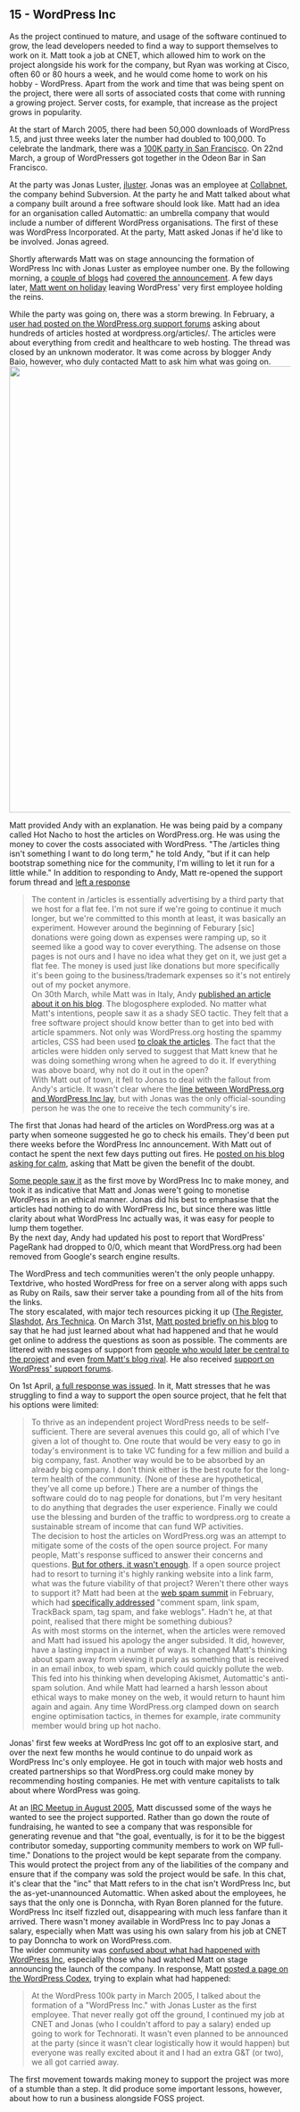 ## 15 - WordPress Inc



As the project continued to mature, and usage of the software continued to grow, the lead developers needed to find a way to support themselves to work on it. Matt took a job at CNET, which allowed him to work on the project alongside his work for the company, but Ryan was working at Cisco, often 60 or 80 hours a week, and he would come home to work on his hobby - WordPress. Apart from the work and time that was being spent on the project, there were all sorts of associated costs that come with running a growing project. Server costs, for example, that increase as the project grows in popularity. 

At the start of March 2005, there had been 50,000 downloads of WordPress 1.5, and just three weeks later the number had doubled to 100,000. To celebrate the landmark, there was a [100K party in San Francisco](http://wordpress.org/news/2005/03/fifty-thousand/). On 22nd March, a group of WordPressers got together in the Odeon Bar in San Francisco.

At the party was Jonas Luster, [jluster](http://profiles.wordpress.org/jluster/). Jonas was an employee at [Collabnet](https://en.wikipedia.org/wiki/CollabNet), the company behind Subversion. At the party he and Matt talked about what a company built around a free software should look like. Matt had an idea for an organisation called Automattic: an umbrella company that would include a number of different WordPress organisations. The first of these was WordPress Incorporated. At the party, Matt asked Jonas if he'd like to be involved. Jonas agreed.

Shortly afterwards Matt was on stage announcing the formation of WordPress Inc with Jonas Luster as employee number one. By the following morning, a [couple of blogs](http://sfist.com/2005/03/22/wordpress_incorporated.php) had [covered the announcement](http://laughingsquid.com/matt-mullenweg-announces-wordpress-inc/). A few days later, [Matt went on holiday](http://ma.tt/2005/03/wordpress-world-tour/) leaving WordPress' very first employee holding the reins.


While the party was going on, there was a storm brewing. In February, a [user had posted on the WordPress.org support forums](http://wordpress.org/support/topic/odd-wordpress-articles?replies=6) asking about hundreds of articles hosted at wordpress.org/articles/. The articles were about everything from credit and healthcare to web hosting. The thread was closed by an unknown moderator. It was come across by blogger Andy Baio, however, who duly contacted Matt to ask him what was going on.		
<img src="https://raw.githubusercontent.com/WordPress/book/master/Resources/images/commercial/wp_org_spam.png" width="800px" />

Matt provided Andy with an explanation. He was being paid by a company called Hot Nacho to host the articles on WordPress.org. He was using the money to cover the costs associated with WordPress. "The /articles thing isn't something I want to do long term," he told Andy, "but if it can help bootstrap something nice for the community, I'm willing to let it run for a little while." In addition to responding to Andy, Matt re-opened the support forum thread and [left a response](http://wordpress.org/support/topic/odd-wordpress-articles?replies=6#post-160502)	
> The content in /articles is essentially advertising by a third party that we host for a flat fee. I'm not sure if we're going to continue it much longer, but we're committed to this month at least, it was basically an experiment. However around the beginning of Feburary [sic] donations were going down as expenses were ramping up, so it seemed like a good way to cover everything. The adsense on those pages is not ours and I have no idea what they get on it, we just get a flat fee. The money is used just like donations but more specifically it's been going to the business/trademark expenses so it's not entirely out of my pocket anymore.		
On 30th March, while Matt was in Italy, Andy [published an article about it on his blog](http://waxy.org/2005/03/wordpress_websi/). The blogosphere exploded. No matter what Matt's intentions, people saw it as a shady SEO tactic. They felt that a free software project should know better than to get into bed with article spammers. Not only was WordPress.org hosting the spammy articles, CSS had been used [to cloak the articles](http://waxy.org/2005/03/wordpress_websi/#comment-18433). The fact that the articles were hidden only served to suggest that Matt knew that he was doing something wrong when he agreed to do it. If everything was above board, why not do it out in the open?		
With Matt out of town, it fell to Jonas to deal with the fallout from Andy's article. It wasn't clear where the [line between WordPress.org and WordPress Inc lay](http://waxy.org/2005/03/wordpress_websi/#comment-18519), but with Jonas was the only official-sounding person he was the one to receive the tech community's ire. 

The first that Jonas had heard of the articles on WordPress.org was at a party when someone suggested he go to check his emails. They'd been put there weeks before the WordPress Inc announcement. With Matt out of contact he spent the next few days putting out fires. He [posted on his blog asking for calm](https://web.archive.org/web/20050415082051/http://www.jluster.org/2005/03/spam-matt-wordpressorg-and-i-am-exhausted-bad-mix/), asking that Matt be given the benefit of the doubt. 

[Some people saw it](http://www.forevergeek.com/2005/03/wordpress_making_money_the_wrong_way/) as the first move by WordPress Inc to make money, and took it as indicative that Matt and Jonas were't going to monetise WordPress in an ethical manner. Jonas did his best to emphasise that the articles had nothing to do with WordPress Inc, but since there was little clarity about what WordPress Inc actually was, it was easy for people to lump them together.		
By the next day, Andy had updated his post to report that WordPress' PageRank had dropped to 0/0, which meant that WordPress.org had been removed from Google's search engine results. 

The WordPress and tech communities weren't the only people unhappy. Textdrive, who hosted WordPress for free on a  server along with apps such as Ruby on Rails, saw their server take a pounding from all of the hits from the links.		
The story escalated, with major tech resources picking it up ([The Register](http://www.theregister.co.uk/2005/03/31/cnet_weblog_keyword_scam/), [Slashdot](http://slashdot.org/story/05/03/31/196220/wordpress-banned-by-google-for-spamming), [Ars Technica](http://arstechnica.com/uncategorized/2005/03/4759-2/). On March 31st, [Matt posted briefly on his blog](http://ma.tt/2005/03/back-online/) to say that he had just learned about what had happened and that he would get online to address the questions as soon as possible. The comments are littered with messages of support from [people who would later be central to the project](http://ma.tt/2005/03/back-online/#comment-18670) and even [from Matt's blog rival](http://ma.tt/2005/03/back-online/#comment-18673). He also received [support on WordPress' support forums](http://wordpress.org/support/topic/support-matt-mullweg?replies=23).		
	
On 1st April, [a full response was issued](http://ma.tt/2005/04/a-response/). In it, Matt stresses that he was struggling to find a way to support the open source project, that he felt that his options were limited:		
> To thrive as an independent project WordPress needs to be self-sufficient. There are several avenues this could go, all of which I've given a lot of thought to. One route that would be very easy to go in today's environment is to take VC funding for a few million and build a big company, fast. Another way would be to be absorbed by an already big company. I don't think either is the best route for the long-term health of the community. (None of these are hypothetical, they've all come up before.) There are a number of things the software could do to nag people for donations, but I'm very hesitant to do anything that degrades the user experience. Finally we could use the blessing and burden of the traffic to wordpress.org to create a sustainable stream of income that can fund WP activities.		
The decision to host the articles on WordPress.org was an attempt to mitigate some of the costs of the open source project. For many people, Matt's response sufficed to answer their concerns and questions. [But for others, it wasn't enough](https://web.archive.org/web/20050922005353/http://weblog.burningbird.net/archives/2005/04/01/there-is-communicationand-then-theres-not/). If a open source project had to resort to turning it's highly ranking website into a link farm, what was the future viability of that project? Weren't there other ways to support it? Matt had been at the [web spam summit](https://ma.tt/2005/02/at-spam-summit/) in February, which had [specifically addressed](http://www.sifry.com/alerts/archives/000288.html) "comment spam, link spam, TrackBack spam, tag spam, and fake weblogs". Hadn't he, at that point, realised that there might be something dubious?		
As with most storms on the internet, when the articles were removed and Matt had issued his apology the anger subsided. It did, however, have a lasting impact in a number of ways. It changed Matt's thinking about spam away from viewing it purely as something that is received in an email inbox, to web spam, which could quickly pollute the web. This fed into his thinking when developing Akismet, Automattic's anti-spam solution. And while Matt had learned a harsh lesson about ethical ways to make money on the web, it would return to haunt him again and again. Any time WordPress.org clamped down on search engine optimisation tactics, in themes for example, irate community member would bring up hot nacho.


Jonas' first few weeks at WordPress Inc got off to an explosive start, and over the next few months he would continue to do unpaid work as WordPress Inc's only employee. He got in touch with major web hosts and created partnerships so that WordPress.org could make money by recommending hosting companies. He met with venture capitalists to talk about where WordPress was going.		

At an [IRC Meetup in August 2005](https://codex.wordpress.org/IRC_Meetups/2005/August/August03RawLog), Matt discussed some of the ways he wanted to see the project supported. Rather than go down the route of fundraising, he wanted to see a company that was responsible for generating revenue and that "the goal, eventually, is for it to be the biggest contributor someday, supporting community members to work on WP full-time." Donations to the project would be kept separate from the company. This would protect the project from any of the liabilities of the company and ensure that if the company was sold the project would be safe. In this chat, it's clear that the "inc" that Matt refers to in the chat isn't WordPress Inc, but the as-yet-unannounced Automattic. When asked about the employees, he says that the only one is Donncha, with Ryan Boren planned for the future. WordPress Inc itself fizzled out, disappearing with much less fanfare than it arrived. There wasn't money available in WordPress Inc to pay Jonas a salary, especially when Matt was using his own salary from his job at CNET to pay Donncha to work on WordPress.com.		
The wider community was [confused about what had happened with WordPress Inc](https://web.archive.org/web/20110816084138/http://www.airbagindustries.com/archives/008169.php), especially those who had watched Matt on stage announcing the launch of the company. In response, Matt [posted a page on the WordPress Codex](https://codex.wordpress.org/User:Matt/WordPress_Inc_Story), trying to explain what had happened:		
> At the WordPress 100k party in March 2005, I talked about the formation of a "WordPress Inc." with Jonas Luster as the first employee. That never really got off the ground, I continued my job at CNET and Jonas (who I couldn't afford to pay a salary) ended up going to work for Technorati. It wasn't even planned to be announced at the party (since it wasn't clear logistically how it would happen) but everyone was really excited about it and I had an extra G&T (or two), we all got carried away.

The first movement towards making money to support the project was more of a stumble than a step. It did produce some important lessons, however, about how to run a business alongside FOSS project.		
